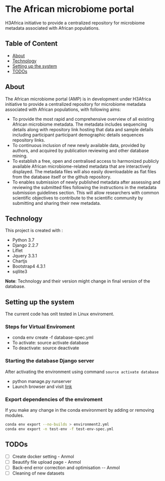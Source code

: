 # The African microbiome portal

H3Africa initiative to provide a centralized repository for microbiome metadata associated with African populations.

## Table of Content
- [About](#about)
- [Technology](#technology)
- [Setting up the system](#setting)
- [TODOs](#todo)

<a name="about"/>

## About

The African microbiome portal (AMP) is in development under H3Africa initiative to provide a centralized repository for microbiome metadata associated with African populations, with following aims:

- To provide the most rapid and comprehensive overview of all existing African microbiome metadata.   The metadata includes sequencing details along with repository link hosting that data and  sample details including participant participant demographic details sequences repository links.
- To continuous inclusion of new newly available data, provided by authors, and acquired by publication reviewing and  other database mining.
- To establish a free, open and centralised access to harmonized publicly available African microbiome-related metadata that are interactively displayed. The metadata files will also easily downloadable as flat files from the database itself or the github repository.
- To enables submission of newly published metadata  after assessing and reviewing the submitted files following the instructions in the metadata submission guidelines section.  This will allow researchers with common scientific objectives to contribute to the scientific community by submitting and sharing their new metadata.


<a name="technology" />

## Technology

This project is created with :
- Python 3.7
- Django 2.2.7
- Liflet
- Jquery 3.3.1
- Chartjs
- Bootstrap4 4.3.1
- sqllite3

**Note**: Technology and their version might change in final version of the database.



<a name="setting"/>

## Setting up the system

The current code has onlt tested in Linux enviroment.

### Steps for Virtual Enviroment

- conda env create -f database-spec.yml
- To activate: source activate database
- To deactivate: source deactivate

### Starting the database Django server

After activating the environment using command `source activate database`

- python manage.py runserver
- Launch browser and visit [link](http://localhost:8000/microbiome/search/)

### Export dependencies of the enviroment

If you make any change in the conda environment by adding or removing modules.
```bash
conda env export --no-builds > environment2.yml
conda env export -n test-env -f test-env-spec.yml
```


<!--
# Database
Local Database For Available Data

# NOTE: Don't share sqldb

# For change tracking in django
https://stackoverflow.com/questions/37951683/how-to-track-changes-when-using-update-in-django-models

# Django relational DB Diagram from the tables

https://github.com/django-extensions/django-extensions


# Bokeh Integration in Django
https://stackoverflow.com/questions/29508958/how-to-embed-standalone-bokeh-graphs-into-django-templates/29524050#29524050

# Automated data visualisation
https://github.com/apache/incubator-superset

-->
<a name="todo"/>

## TODOs
- [ ] Create docker setting - Anmol
- [ ] Beautify file upload page - Anmol
- [ ] Back-end error correction and optimisation -- Anmol
- [ ] Cleaning of new datasets
